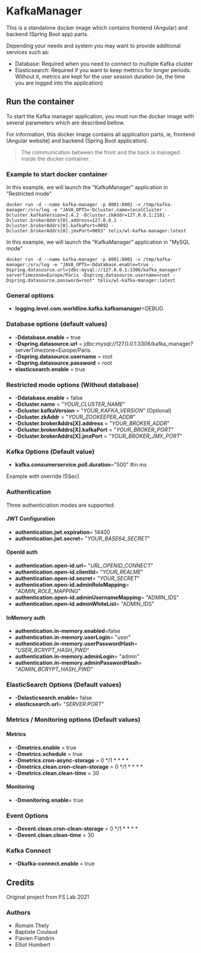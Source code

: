 # KafkaManager

This is a standalone docker image which contains frontend (Angular) and backend (Spring Boot app) parts.

Depending your needs and system you may want to provide additional services such as:
- Database: Required when you need to connect to multiple Kafka cluster
- Elasticsearch: Required if you want to keep mettrics for longer periods. Without it, metrics are kept for the user session duration (ie, the time you are logged into the application)

## Run the container

To start the Kafka manager application, you must run the docker image with several parameters which are described bellow.

For information, this docker image contains all application parts, ie, frontend (Angular website) and backend (Spring Boot application).  

> The communication between the front and the back is managed inside the docker container.

### Example to start docker container

In this example, we will launch the "KafkaManager" application in "Restricted mode"

```
docker run -d --name kafka-manager -p 8001:8001 -v /tmp/kafka-manager:/srv/log -e "JAVA_OPTS=-Dcluster.name=localCluster -Dcluster.kafkaVersion=2.4.2 -Dcluster.zkAddr=127.0.0.1:2181 -Dcluster.brokerAddrs[0].address=127.0.0.1 -Dcluster.brokerAddrs[0].kafkaPort=9092 -Dcluster.brokerAddrs[0].jmxPort=9093" telix/wl-kafka-manager:latest
```

In this example, we will launch the "KafkaManager" application in "MySQL mode"

```
docker run -d --name kafka-manager -p 8001:8001 -v /tmp/kafka-manager:/srv/log -e "JAVA_OPTS=-Ddatabase.enable=true -Dspring.datasource.url=jdbc:mysql://127.0.0.1:3306/kafka_manager?serverTimezone=Europe/Paris -Dspring.datasource.username=root -Dspring.datasource.password=root" telix/wl-kafka-manager:latest
```

### General options

* __logging.level.com.worldline.kafka.kafkamanager__=DEBUG

### Database options (default values)

* __-Ddatabase.enable__ = true
* __-Dspring.datasource.url__ = jdbc:mysql://127.0.0.1:3306/kafka_manager?serverTimezone=Europe/Paris
* __-Dspring.datasource.username__ = root
* __-Dspring.datasource.password__ = root
* __elasticsearch.enable__ = true

### Restricted mode options (Without database)

* __-Ddatabase.enable__ = false
* __-Dcluster.name__ = "_YOUR_CLUSTER_NAME_"
* __-Dcluster.kafkaVersion__ = "_YOUR_KAFKA_VERSION_" (Optional)
* __-Dcluster.zkAddr__ = "_YOUR_ZOOKEEPER_ADDR_"
* __-Dcluster.brokerAddrs[X].address__ = "_YOUR_BROKER_ADDR_"
* __-Dcluster.brokerAddrs[X].kafkaPort__ = "_YOUR_BROKER_PORT_"
* __-Dcluster.brokerAddrs[X].jmxPort__ = "_YOUR_BROKER_JMX_PORT_"

### Kafka Options  (Default value)

* __kafka.consumerservice.poll.duration__="500" #in ms

Example with override (5Sec)

### Authentication 
Three authenticiation modes are supported:

#### JWT Configuration
* __authentication.jwt.expiration__= 14400
* __authentication.jwt.secret__= "_YOUR_BASE64_SECRET_"

#### OpenId auth

* __authentication.open-id.url__= "_URL_OPENID_CONNECT_"
* __authentication.open-id.clientId__= "_YOUR_REALME_"
* __authentication.open-id.secret__= "_YOUR_SECRET_"
* __authentication.open-id.adminRoleMapping__= "_ADMIN_ROLE_MAPPING_"
* __authentication.open-id.adminUsernameMapping__= "ADMIN_IDS"
* __authentication.open-id.adminWhiteList__= "ADMIN_IDS"

#### InMemory auth

* __authentication.in-memory.enabled__=false
* __authentication.in-memory.userLogin__= "user"
* __authentication.in-memory.userPasswordHash__= "_USER_BCRYPT_HASH_PWD_"
* __authentication.in-memory.adminLogin__= "admin"
* __authentication.in-memory.adminPasswordHash__= "_ADMIN_BCRYPT_HASH_PWD_"

### ElasticSearch Options (Default values)

* __-Delasticsearch.enable__= false
* __elasticsearch.url__= "_SERVER_:_PORT_"

### Metrics / Monitoring  options (Default values)

#### Metrics

* __-Dmetrics.enable__ = true
* __-Dmetrics.schedule__ = true
* __-Dmetrics.cron-async-storage__ = 0 */1 * * * *
* __-Dmetrics.clean.cron-clean-storage__ = 0 */1 * * * *
* __-Dmetrics.clean.clean-time__ = 30

#### Monitoring

* __-Dmonitoring.enable__= true

### Event Options

* __-Devent.clean.cron-clean-storage__ = 0 */1 * * * *
* __-Devent.clean.clean-time__ = 30

### Kafka Connect

* __-Dkafka-connect.enable__ = true

## Credits

Original project from FS Lab 2021

### Authors

* Romain Thely
* Baptiste Coulaud
* Flavien Flandrin
* Elliot Humbert